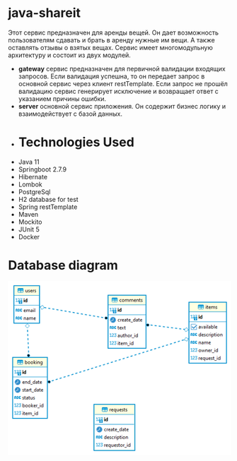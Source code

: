 # java-shareit
Этот сервис предназначен для аренды вещей. Он дает возможность пользователям сдавать и брать в аренду нужные им вещи. А также оставлять отзывы о взятых вещах. Сервис имеет многомодульную архитектуру и состоит из двух модулей.
* **gateway** сервис предназначен для первичной валидации входящих запросов. Если валидация успешна, то он передает запрос в основной сервис через клиент restTemplate. Если запрос не прошёл валидацию сервис генерирует исключение и возвращает ответ с указанием причины ошибки.
* **server** основной сервис приложения. Он содержит бизнес логику и взаимодействует с базой данных.
* # Technologies Used
* Java 11
* Springboot 2.7.9
* Hibernate
* Lombok
* PostgreSql
* H2 database for test
* Spring restTemplate
* Maven
* Mockito
* JUnit 5
* Docker
# Database diagram
![database diagram](https://github.com/Fenris06/java-shareit/blob/main/shareit%20-%20public.png)
